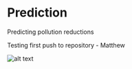 # Prediction
Predicting pollution reductions

Testing first push to repository - Matthew

![alt text](http://url/to/Slide1.png)

